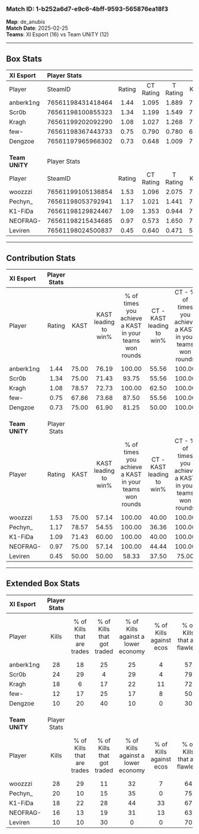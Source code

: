 ### Match ID: 1-b252a6d7-e9c6-4bff-9593-565876ea18f3  
**Map**: de_anubis  
**Match Date**: 2025-02-25  
**Teams**: XI Esport (16) vs Team UNiTY (12)  

---  

## Box Stats  

| **XI Esport**  | Player Stats      |        |           |          |       |      |       |         |        |      |     |
| :- | :- | :-: | :-: | :-: | :-: | :-: | :-: | :-: | :-: | :-: | :-: |
| Player         | SteamID           | Rating | CT Rating | T Rating | KAST  | ADR  | Kills | Assists | Deaths | K/D  | HS% |
| anberk1ng      | 76561198431418464 |  1.44  |   1.095   |  1.889   | 75.00 | 99.2 |  28   |    3    |   19   | 1.47 | 67  |
| Scr0b          | 76561198100855323 |  1.34  |   1.199   |  1.549   | 75.00 | 89.1 |  24   |    3    |   16   | 1.50 | 33  |
| Kragh          | 76561199202092290 |  1.08  |   1.027   |  1.268   | 78.57 | 73.9 |  18   |    3    |   19   | 0.95 | 50  |
| few-           | 76561198367443733 |  0.75  |   0.790   |  0.780   | 67.86 | 50.8 |  12   |    5    |   19   | 0.63 | 58  |
| Dengzoe        | 76561197965966302 |  0.73  |   0.648   |  1.009   | 75.00 | 48.4 |  10   |   10    |   20   | 0.50 | 40  |
|                |                   |        |           |          |       |      |       |         |        |      |     |
|                |                   |        |           |          |       |      |       |         |        |      |     |
|                |                   |        |           |          |       |      |       |         |        |      |     |
| **Team UNiTY** | Player Stats      |        |           |          |       |      |       |         |        |      |     |
| Player         | SteamID           | Rating | CT Rating | T Rating | KAST  | ADR  | Kills | Assists | Deaths | K/D  | HS% |
| woozzzi        | 76561199105136854 |  1.53  |   1.096   |  2.075   | 75.00 | 91.9 |  28   |    2    |   13   | 2.15 | 50  |
| Pechyn_        | 76561198053792941 |  1.17  |   1.021   |  1.441   | 78.57 | 83.2 |  20   |    5    |   19   | 1.05 | 55  |
| K1-FiDa        | 76561198129824467 |  1.09  |   1.353   |  0.944   | 71.43 | 75.9 |  18   |    8    |   17   | 1.06 | 38  |
| NEOFRAG-       | 76561198215434685 |  0.97  |   0.573   |  1.650   | 75.00 | 70.0 |  16   |    7    |   20   | 0.80 | 87  |
| Leviren        | 76561198024500837 |  0.45  |   0.640   |  0.471   | 50.00 | 45.9 |  10   |    6    |   24   | 0.42 | 40  |
---  

## Contribution Stats  

| **XI Esport**  | Player Stats |       |                      |                                                        |                           |                                                             |                          |                                                            |
| :- | :-: | :-: | :-: | :-: | :-: | :-: | :-: | :-: |
| Player         |    Rating    | KAST  | KAST leading to win% | % of times you achieve a KAST in your teams won rounds | CT - KAST leading to win% | CT - % of times you achieve a KAST in your teams won rounds | T - KAST leading to win% | T - % of times you achieve a KAST in your teams won rounds |
| anberk1ng      |     1.44     | 75.00 |        76.19         |                         100.00                         |           55.56           |                           100.00                            |          91.67           |                           100.00                           |
| Scr0b          |     1.34     | 75.00 |        71.43         |                         93.75                          |           55.56           |                           100.00                            |          83.33           |                           90.91                            |
| Kragh          |     1.08     | 78.57 |        72.73         |                         100.00                         |           62.50           |                           100.00                            |          78.57           |                           100.00                           |
| few-           |     0.75     | 67.86 |        73.68         |                         87.50                          |           55.56           |                           100.00                            |          90.00           |                           81.82                            |
| Dengzoe        |     0.73     | 75.00 |        61.90         |                         81.25                          |           50.00           |                           100.00                            |          72.73           |                           72.73                            |
|                |              |       |                      |                                                        |                           |                                                             |                          |                                                            |
|                |              |       |                      |                                                        |                           |                                                             |                          |                                                            |
|                |              |       |                      |                                                        |                           |                                                             |                          |                                                            |
| **Team UNiTY** | Player Stats |       |                      |                                                        |                           |                                                             |                          |                                                            |
| Player         |    Rating    | KAST  | KAST leading to win% | % of times you achieve a KAST in your teams won rounds | CT - KAST leading to win% | CT - % of times you achieve a KAST in your teams won rounds | T - KAST leading to win% | T - % of times you achieve a KAST in your teams won rounds |
| woozzzi        |     1.53     | 75.00 |        57.14         |                         100.00                         |           40.00           |                           100.00                            |          72.73           |                           100.00                           |
| Pechyn_        |     1.17     | 78.57 |        54.55         |                         100.00                         |           36.36           |                           100.00                            |          72.73           |                           100.00                           |
| K1-FiDa        |     1.09     | 71.43 |        60.00         |                         100.00                         |           40.00           |                           100.00                            |          80.00           |                           100.00                           |
| NEOFRAG-       |     0.97     | 75.00 |        57.14         |                         100.00                         |           44.44           |                           100.00                            |          66.67           |                           100.00                           |
| Leviren        |     0.45     | 50.00 |        50.00         |                         58.33                          |           37.50           |                            75.00                            |          66.67           |                           50.00                            |
---  

## Extended Box Stats  

| **XI Esport**  | Player Stats |                            |                            |                                    |                         |                              |                                 |        |                             |                                     |                          |                               |                            |
| :- | :-: | :-: | :-: | :-: | :-: | :-: | :-: | :-: | :-: | :-: | :-: | :-: | :-: |
| Player         |    Kills     | % of Kills that are trades | % of Kills that got traded | % of Kills against a lower economy | % of Kills against ecos | % of Kills that are flawless | % of Kills that are close duels | Deaths | % of Deaths that get traded | % of Deaths against a lower economy | % of Deaths against ecos | % of Deaths that are flawless | % of Deaths that are close |
| anberk1ng      |      28      |             18             |             25             |                 25                 |            4            |              57              |                7                |   19   |             21              |                 16                  |            5             |              84               |             5              |
| Scr0b          |      24      |             29             |             4              |                 29                 |            4            |              79              |               13                |   16   |              0              |                 19                  |            0             |              81               |             0              |
| Kragh          |      18      |             6              |             17             |                 22                 |           11            |              72              |               17                |   19   |             21              |                 16                  |            0             |              63               |             11             |
| few-           |      12      |             17             |             25             |                 17                 |            8            |              50              |                8                |   19   |             16              |                 21                  |            0             |              68               |             11             |
| Dengzoe        |      10      |             20             |             40             |                 10                 |            0            |              30              |               10                |   20   |             30              |                 15                  |            5             |              55               |             10             |
|                |              |                            |                            |                                    |                         |                              |                                 |        |                             |                                     |                          |                               |                            |
|                |              |                            |                            |                                    |                         |                              |                                 |        |                             |                                     |                          |                               |                            |
|                |              |                            |                            |                                    |                         |                              |                                 |        |                             |                                     |                          |                               |                            |
| **Team UNiTY** | Player Stats |                            |                            |                                    |                         |                              |                                 |        |                             |                                     |                          |                               |                            |
| Player         |    Kills     | % of Kills that are trades | % of Kills that got traded | % of Kills against a lower economy | % of Kills against ecos | % of Kills that are flawless | % of Kills that are close duels | Deaths | % of Deaths that get traded | % of Deaths against a lower economy | % of Deaths against ecos | % of Deaths that are flawless | % of Deaths that are close |
| woozzzi        |      28      |             29             |             11             |                 32                 |            7            |              64              |               11                |   13   |              8              |                 15                  |            0             |              77               |             8              |
| Pechyn_        |      20      |             10             |             15             |                 35                 |            0            |              75              |                5                |   19   |             11              |                 16                  |            5             |              53               |             11             |
| K1-FiDa        |      18      |             22             |             28             |                 44                 |           33            |              67              |                6                |   17   |             24              |                 24                  |            0             |              59               |             12             |
| NEOFRAG-       |      16      |             13             |             19             |                 31                 |           13            |              63              |               13                |   20   |             25              |                 25                  |            10            |              50               |             15             |
| Leviren        |      10      |             10             |             30             |                 0                  |            0            |              70              |                0                |   24   |             25              |                 21                  |            4             |              67               |             8              |
